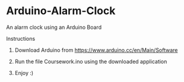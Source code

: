 # Arduino-Alarm-Clock
An alarm clock using an Arduino Board

Instructions

1. Download Arduino from https://www.arduino.cc/en/Main/Software

2. Run the file Coursework.ino using the downloaded application

3. Enjoy :)
